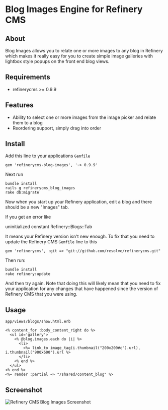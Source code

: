 # Blog Images Engine for Refinery CMS

## About

Blog Images allows you to relate one or more images to any blog in Refinery which makes it really easy for you to create simple image galleries with lightbox style popups on the front end blog views.

## Requirements

* refinerycms >= 0.9.9

## Features

* Ability to select one or more images from the image picker and relate them to a blog
* Reordering support, simply drag into order

## Install

Add this line to your applications `Gemfile`

    gem 'refinerycms-blog-images', '~> 0.9.9'

Next run

    bundle install
    rails g refinerycms_blog_images
    rake db:migrate

Now when you start up your Refinery application, edit a blog and there should be a new "Images" tab.

If you get an error like

  uninitialized constant Refinery::Blogs::Tab

It means your Refinery version isn't new enough. To fix that you need to update the Refinery CMS `Gemfile` line to this

    gem 'refinerycms', :git => "git://github.com/resolve/refinerycms.git"

Then run:

    bundle install
    rake refinery:update

And then try again. Note that doing this will likely mean that you need to fix your application
for any changes that have happened since the version of Refinery CMS that you were using.

## Usage

`app/views/blogs/show.html.erb`

    <% content_for :body_content_right do %>
      <ul id='gallery'>
        <% @blog.images.each do |i| %>
          <li>
            <%= link_to image_tag(i.thumbnail("200x200#c").url), i.thumbnail("900x600").url %>
          </li>
        <% end %>
      </ul>
    <% end %>
    <%= render :partial => "/shared/content_blog" %>

## Screenshot

![Refinery CMS Blog Images Screenshot](http://refinerycms.com/system/images/0000/1736/refinerycms-blog-images.png)